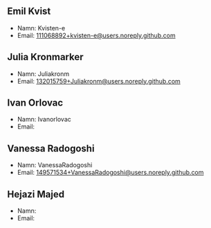 ## Emil Kvist
- Namn: Kvisten-e
- Email: 111068892+kvisten-e@users.noreply.github.com

## Julia Kronmarker
- Namn: Juliakronm
- Email: 132015759+Juliakronm@users.noreply.github.com

## Ivan Orlovac
- Namn: Ivanorlovac
- Email:

## Vanessa Radogoshi
- Namn: VanessaRadogoshi
- Email: 149571534+VanessaRadogoshi@users.noreply.github.com

## Hejazi Majed
- Namn: 
- Email: